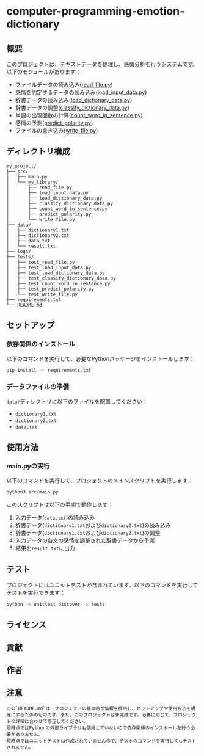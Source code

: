 # computer-programming-emotion-dictionary

## 概要
このプロジェクトは、テキストデータを処理し、感情分析を行うシステムです。以下のモジュールがあります：
- ファイルデータの読み込み([read_file.py](src/my_library/read_file.py))
- 感情を判定するデータの読み込み([load_input_data.py](src/my_library/load_input_data.py))
- 辞書データの読み込み([load_dictionary_data.py](src/my_library/load_dictionary_data.py))
- 辞書データの調整([classify_dictionary_data.py](src/my_library/classify_dictionary_data.py))
- 単語の出現回数の計算([count_word_in_sentence.py](src/my_library/count_word_in_sentence.py))
- 感情の予測([predict_polarity.py](src/my_library/predict_polarity.py))
- ファイルの書き込み([write_file.py](src/my_library/write_file.py))

## ディレクトリ構成
```
my_project/
├── src/
│   ├── main.py
│   └── my_library/
│       ├── read_file.py
│       ├── load_input_data.py
│       ├── load_dictionary_data.py
│       ├── classify_dictionary_data.py
│       ├── count_word_in_sentence.py
│       ├── predict_polarity.py
│       └── write_file.py
├── data/
│   ├── dictionary1.txt
│   ├── dictionary2.txt
│   ├── data.txt
│   └── result.txt
├── logs/ 
├── tests/
│   ├── test_read_file.py
│   ├── test_load_input_data.py
│   ├── test_load_dictionary_data.py
│   ├── test_classify_dictionary_data.py
│   ├── test_count_word_in_sentence.py
│   ├── test_predict_polarity.py
│   └── test_write_file.py
├── requirements.txt
└── README.md
```

## セットアップ

### 依存関係のインストール
以下のコマンドを実行して、必要なPythonパッケージをインストールします：
```sh
pip install -r requirements.txt
```

### データファイルの準備
`data/`ディレクトリに以下のファイルを配置してください：
- `dictionary1.txt`
- `dictionary2.txt`
- `data.txt`

## 使用方法

### main.pyの実行
以下のコマンドを実行して、プロジェクトのメインスクリプトを実行します：
```sh
python3 src/main.py
```

このスクリプトは以下の手順で動作します：
1. 入力データ(`data.txt`)の読み込み
2. 辞書データ(`dictionary1.txt`および`dictionary2.txt`)の読み込み
3. 辞書データ(`dictionary1.txt`および`dictionary2.txt`)の調整
3. 入力データの各文の感情を調整された辞書データから予測
4. 結果を`result.txt`に出力

## テスト
プロジェクトにはユニットテストが含まれています。以下のコマンドを実行してテストを実行できます：
```sh
python -m unittest discover -s tests
```

## ライセンス

## 貢献

## 作者

## 注意
```
この`README.md`は、プロジェクトの基本的な情報を提供し、セットアップや使用方法を明確にするためのものです。また、このプロジェクトは未完成です。必要に応じて、プロジェクトの詳細に合わせて修正してください。
現時点ではPythonの外部ライブラリも使用していないので依存関係のインストールを行う必要がありません。
現時点ではユニットテストは作成されていませんので、テストのコマンドを実行してもテストされません。
```
